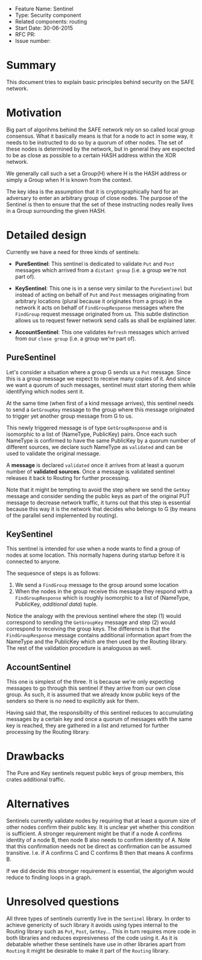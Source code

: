 - Feature Name: Sentinel
- Type: Security component
- Related components: routing
- Start Date: 30-06-2015
- RFC PR: 
- Issue number: 

# Summary

This document tries to explain basic principles behind security
on the SAFE network.

# Motivation

Big part of algorihms behind the SAFE network rely on so called local
group consensus. What it basically means is that for a node to act in some
way, it needs to be instructed to do so by a quorum of other nodes.
The set of these nodes is determined by the network, but in general
they are expected to be as close as possible to a certain HASH address
within the XOR network.

We generally call such a set a Group(H) where H is the HASH address or
simply a Group when H is known from the context.

The key idea is the assumption that it is cryptographically hard for an
adversary to enter an arbitrary group of close nodes. The purpose of the
Sentinel is then to ensure that the set of these instructing
nodes really lives in a Group surrounding the given HASH.

# Detailed design

Currently we have a need for three kinds of sentinels:

* __PureSentinel__: This sentinel is dedicated to validate `Put` and `Post` messages
which arrived from a `distant group` (i.e. a group we're not part of).

* __KeySentinel__: This one is in a sense very similar to the `PureSentinel`
but instead of acting on behalf of `Put` and `Post` messages originating
from arbitrary locations (plural because it originates from a group) in the
network it acts on behalf of `FindGroupResponse` messages where the
`FindGroup` request message originated from us. This subtle distinction
allows us to request fewer network send calls as shall be explained later.

* __AccountSentinel__: This one validates `Refresh` messages which arrived from
our `close group` (i.e. a group we're part of).

## PureSentinel

Let's consider a situation where a group G sends us a `Put` message. Since
this is a group message we expect to receive many copies of it. And since we want
a quorum of such messages, sentinel must start storing them while identifying
which nodes sent it.

At the same time (when first of a kind message arrives), this sentinel needs
to send a `GetGroupKey` message to the group where this message originated
to trigger yet another group message from G to us.

This newly triggered message is of type `GetGroupResponse` and is
isomorphic to a list of (NameType, PublicKey) pairs. Once
each such NameType is confirmed to have the same PublicKey by
a quorum number of different sources, we declare such NameType as
`validated` and can be used to validate the original message.

A __message__ is declared `validated` once it arrives from at least
a quorum number of __validated sources__. Once a message is validated
sentinel releases it back to Routing for further processing.

Note that it might be tempting to avoid the step where we send
the `GetKey` message and consider sending the public keys as
part of the original PUT message to decrease network traffic,
it turns out that this step is essential because this way it
is the network that decides who belongs to G (by means of the
parallel send implemented by routing).

## KeySentinel

This sentinel is intended for use when a node wants to find
a group of nodes at some location. This normally hapens during
startup before it is connected to anyone.

The sequesnce of steps is as follows:

1. We send a `FindGroup` message to the group around some location
2. When the nodes in the group receive this message they respond
   with a `FindGroupResponse` which is roughly isomorphic to a list
   of (NameType, PublicKey, _additional data_) tuple.

Notice the analogy with the previous sentinel where the step (1) 
would correspond to sending the `GetGroupKey` message and step (2)
would correspond to receiving the group keys. The difference is
that the `FindGroupResponse` message contains additional information
apart from the NameType and the PublicKey which are then used
by the Routing library. The rest of the validation procedure
is analoguous as well.

## AccountSentinel

This one is simplest of the three. It is because we're only expecting
messages to go through this sentinel if they arrive from our own
close group. As such, it is assumed that we already know public keys
of the senders so there is no need to explicitly ask for them.

Having said that, the responsibility of this sentinel reduces to
accumulating messages by a certain key and once a quorum of messages
with the same key is reached, they are gathered in a list and returned
for further processing by the Routing library.

# Drawbacks

The Pure and Key sentinels request public keys of group members, this
crates additional traffic.

# Alternatives

Sentinels currently validate nodes by requiring that at least
a quorum size of other nodes confirm their public key. It is unclear
yet whether this condition is sufficient. A stronger requirement
might be that if a node A confirms identity of a node B, then
node B also needs to confirm identity of A. Note that this confirmation
needs not be direct as confirmation can be assumed transitive. I.e.
if A confirms C and C confirms B then that means A confirms B.

If we did decide this stronger requirement is essential, the
algorighm would reduce to finding loops in a graph.

# Unresolved questions

All three types of sentinels currently live in the `Sentinel` library.
In order to achieve genericity of such library it avoids using
types internal to the Routing library such as `Put`, `Post`, `GetKey`...
This in turn requires more code in both libraries and reduces expresiveness
of the code using it. As it is debatable whether these sentinels
have use in other libraries apart from `Routing` it might be
desirable to make it part of the `Routing` library.

